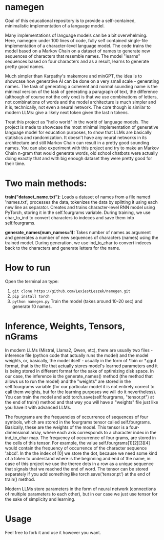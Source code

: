 # namegen

Goal of this educational repository is to provide a self-contained, minimalistic implementation of a language model.

Many implementations of language models can be a bit overwhelming. Here, namegen: under 100 lines of code, fully self contained single-file implementation of a character-level language model. The code trains the model based on a Markov Chain on a dataset of names to generate new sequences of characters that resemble names. The model "learns" sequences based on four characters and as a result, learns to generate pretty good names. 

Much simpler than Karpathy's makemore and minGPT, the idea is to showcase how generative AI can be done on a very small scale - generating names. The task of generating a coherent and normal sounding name is the minimal version of the task of generating a paragraph of text, the difference (although of course not the only one) is that we use combinations of letters, not combinations of words and the model architecture is much simpler and it is, technically, not even a neural network. The core though is similar to modern LLMs: give a likely next token given the last n tokens.

Treat this project as "hello world" in the world of language models. The project is made to showcase the most minimal implementation of generative language model for education purposes, to show that LLMs are basically statistics and randomization. It doesn't have any neural networks in its architecture and still Markov Chain can result in a pretty good sounding names. You can also experiment with this project and try to make an Markov Chain n-gram that would generate words, old school chatbots were actually doing exactly that and with big enough dataset they were pretty good for their time.

# Two main methods:
**train("dataset_name.txt"):**
Loads a dataset of names from a file named 'names.txt', processes the data, tokenizes the data by splitting it using each new line as separator. Creates and trains character-level RNN model using PyTorch, storing it in the self.fourgrams variable. During training, we use char_to_ind to convert characters to indeces and save them into self.fourgrams.

**generate_names(num_names=1):**
Takes number of names as argument and generates a number of new sequences of characters (names) using the trained model. During generation, we use ind_to_char to convert indeces back to the characters and generate letters for the name.

# How to run
Open the terminal an type:
1. `git clone https://github.com/LexiestLeszek/namegen.git`
2. `pip install torch`
3. `python namegen.py`
Train the model (takes around 10-20 sec) and generate 10 names.

# Inference, Weights, Tensors, nGrams
In modern LLMs (Mistral, Llama2, Qwen, etc), there are usually two files - inference file (python code that actually runs the model) and the model weights, or, basically, the model itself - usually in the form of *.bin or *.gguf format, that is the file that actually stores model's learned parameters and it is being stored in different format for the sake of optimizing disk space. In our case, the inference is the generate_names() method (the method that allows us to run the model) and the "weights" are stored in the self.fourgrams variable (for our particular model it is not entirely correct to call them weights, but for the learning purposes we will do it nevertheless). You can train the model and add torch.save(self.fourgrams, "tensor.pt") at the end of train() method and that way you will have a "weights" file just like you have it with advanced LLMs.

The fourgrams are the frequencies of occurrence of sequences of four symbols, which are stored in the fourgrams tensor called self.fourgrams. Basically, these are the weights of the model. This tensor is a four-dimensional array, where each axis corresponds to a character index in the ind_to_char map. The frequency of occurrence of four grams, are stored in the cells of this tensor. For example, the value self.fourgrams[1][2][3][4] would contain the frequency of occurrence of the character sequence 'abcd'. In the the index of [0] we store the dot, because we need some kind of a token to understand where is the beginning and end of the name, in case of this project we use the theree dots in a row as a unique sequence that signals that we reached the end of word. The tensor can be stored separately if you add something like torch.save('tensor.pt') at the end of train() method.

Modern LLMs store parameters in the form of neural network (connections of multiple parameters to each other), but in our case we just use tensor for the sake of simplicity and learning. 

# Usage
Feel free to fork it and use it however you want.
